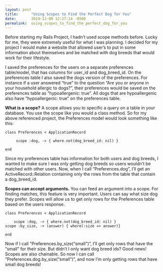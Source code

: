 ```yaml
---
layout: post
title:      "Using Scopes to Find the Perfect Dog for You"
date:       2019-11-09 12:27:14 -0500
permalink:  using_scopes_to_find_the_perfect_dog_for_you
---
```



Before starting my Rails Project, I hadn’t used scope methods before. Lucky for me, they were extremely useful for what I was planning. I decided for my project I would make a website that allowed user’s to put in some information about themselves and be matched with dog breeds that would work for their lifestyle. 

I saved the preferences for the users on a separate preferences table/model, that has columns for user_id and dog_breed_id. On the preferences table I also saved the dogs version of the preferences. For instance if a user answered “true” to the question “Are you or anyone in your household allergic to dogs?”, their preferences would be saved on the preferences table as “hypoallergenic: true”. All dogs that are hypoallergenic also have “hypoallergenic: true” on the preferences table. 

**What is a scope?** A scope allows you to specific a query on a table in your database. You use the scope like you would a class method. So for my above referenced project, the Preferences model would look something like this:

```
class Preferences < ApplicationRecord 

     scope :dog, -> { where.not(dog_breed_id: nil) }

end 

```

Since my preferences table has information for both users and dog breeds, I wanted to make sure I was only getting dog breeds so users wouldn’t be matched with other users. Now, when I call “Preferences.dog”, I’ll get an ActiveRecord::Relation containing only the rows from the table that contain a dog_breed_id. 


**Scopes can accept arguments.** You can feed an argument into a scope. For finding matches, this feature is very important. Users can say what size dog they prefer. Scopes will allow us to get only rows for the Preferences table based on the users response. 

```
class Preferences < ApplicationRecord 

	scope :dog, -> { where.not(dog_breed_id: nil) }
scope :by_size, -> (answer) { where(:size => answer)}

end 

```

Now if I call “Preferences.by_size(“small”)”, I’ll get only rows that have the “small” for their size. 
But didn’t I only want dog breed ids? Good news! Scopes are also chainable. So now I can call “Preferences.dog.by_size(“small”)”, and now I’m only getting rows that have small dog breeds!

